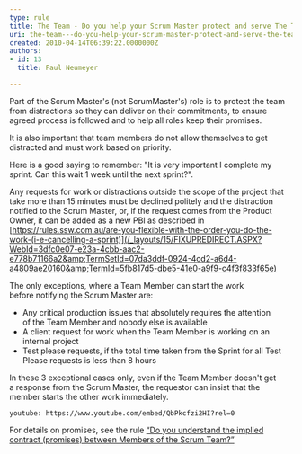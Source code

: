 ```yaml
---
type: rule
title: The Team - Do you help your Scrum Master protect and serve The Team?
uri: the-team---do-you-help-your-scrum-master-protect-and-serve-the-team
created: 2010-04-14T06:39:22.0000000Z
authors:
- id: 13
  title: Paul Neumeyer

---
```


Part of the Scrum Master's (not ScrumMaster's) role is to protect the team from distractions so they can deliver on their commitments, to ensure agreed process is followed and to help all roles keep their promises.

It is also important that team members do not allow themselves to get distracted and must work based on priority.

Here is a good saying to remember: "It is very important I complete my sprint. Can this wait 1 week until the next sprint?".

Any requests for work or distractions outside the scope of the project that take more than 15 minutes must be declined politely and the distraction notified to the Scrum Master, or, if the request comes from the Product Owner, it can be added as a new PBI as described in   [https://rules.ssw.com.au/are-you-flexible-with-the-order-you-do-the-work-(i-e-cancelling-a-sprint)](/_layouts/15/FIXUPREDIRECT.ASPX?WebId=3dfc0e07-e23a-4cbb-aac2-e778b71166a2&amp;TermSetId=07da3ddf-0924-4cd2-a6d4-a4809ae20160&amp;TermId=5fb817d5-dbe5-41e0-a9f9-c4f3f833f65e)

The only exceptions, where a Team Member can start the work before notifying the Scrum Master are:

- Any critical production issues that absolutely requires the attention of the Team Member and nobody else is available
- A client request for work when the Team Member is working on an internal project
- Test please requests, if the total time taken from the Sprint for all Test Please requests is less than 8 hours


In these 3 exceptional cases only, even if the Team Member doesn't get a response from the Scrum Master, the requestor can insist that the member starts the other work immediately.

`youtube: https://www.youtube.com/embed/QbPkcfzi2HI?rel=0`



For details on promises, see the rule     [“Do you understand the implied contract (promises) between Members of the Scrum Team?”](/Pages/ContractBetweenMembersOfScrumTeams.aspx)
